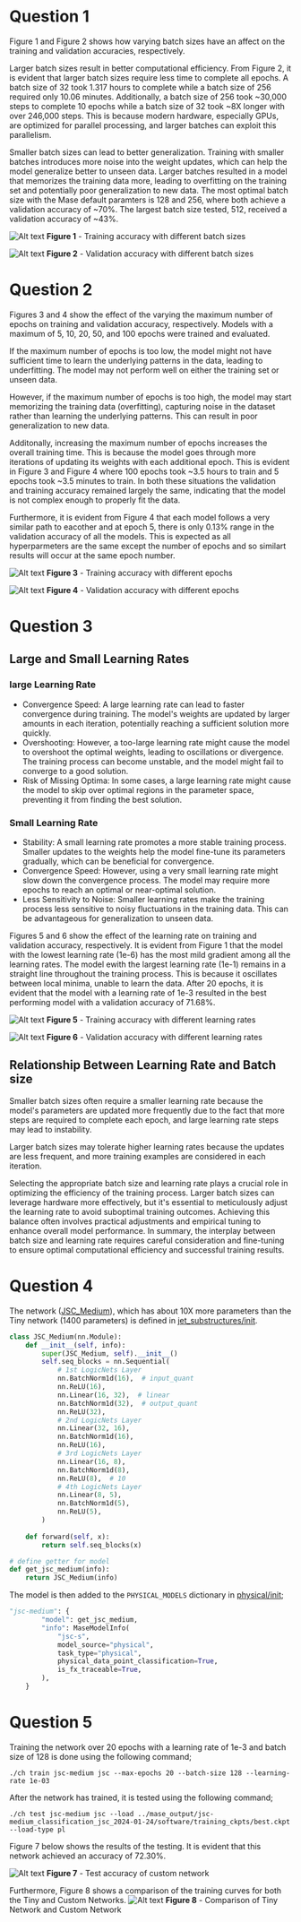 # Question 1
Figure 1 and Figure 2 shows how varying batch sizes have an affect on the training and validation accuracies, respectively.

Larger batch sizes result in better computational efficiency. From Figure 2, it is evident that larger batch sizes require less time to complete all epochs. A batch size of 32 took 1.317 hours to complete while a batch size of 256 required only 10.06 minutes. Additionally, a batch size of 256 took ~30,000 steps to complete 10 epochs while a batch size of 32 took ~8X longer with over 246,000 steps. This is because modern hardware, especially GPUs, are optimized for parallel processing, and larger batches can exploit this parallelism.

Smaller batch sizes can lead to better generalization. Training with smaller batches introduces more noise into the weight updates, which can help the model generalize better to unseen data. Larger batches resulted in a model that memorizes the training data more, leading to overfitting on the training set and potentially poor generalization to new data. The most optimal batch size with the Mase default paramters is 128 and 256, where both achieve a validation accuracy of ~70%. The largest batch size tested, 512, received a validation accuracy of ~43%.

![Alt text](lab_1_media/epochs_train_acc_step.png)
**Figure 1** - Training accuracy with different batch sizes


![Alt text](lab_1_media/batch_val_acc_epoch.png)
**Figure 2** - Validation accuracy with different batch sizes

# Question 2
Figures 3 and 4 show the effect of the varying the maximum number of epochs on training and validation accuracy, respectively. Models with a maximum of 5, 10, 20, 50, and 100 epochs were trained and evaluated. 

If the maximum number of epochs is too low, the model might not have sufficient time to learn the underlying patterns in the data, leading to underfitting. The model may not perform well on either the training set or unseen data.

However, if the maximum number of epochs is too high, the model may start memorizing the training data (overfitting), capturing noise in the dataset rather than learning the underlying patterns. This can result in poor generalization to new data.

Additonally, increasing the maximum number of epochs increases the overall training time. This is because the model goes through more iterations of updating its weights with each additional epoch. This is evident in Figure 3 and Figure 4 where 100 epochs took ~3.5 hours to train and 5 epochs took ~3.5 minutes to train. In both these situations the validation and training accuracy remained largely the same, indicating that the model is not complex enough to properly fit the data.

Furthermore, it is evident from Figure 4 that each model follows a very similar path to eacother and at epoch 5, there is only 0.13% range in the validation accuracy of all the models. This is expected as all hyperparmeters are the same except the number of epochs and so similart results will occur at the same epoch number. 

![Alt text](lab_1_media/epochs_train_acc_step.png)
**Figure 3** - Training accuracy with different epochs

![Alt text](lab_1_media/epochs_val_acc_epoch.png)
**Figure 4** - Validation accuracy with different epochs

# Question 3
## Large and Small Learning Rates
### large Learning Rate
- Convergence Speed: A large learning rate can lead to faster convergence during training. The model's weights are updated by larger amounts in each iteration, potentially reaching a sufficient solution more quickly.
- Overshooting: However, a too-large learning rate might cause the model to overshoot the optimal weights, leading to oscillations or divergence. The training process can become unstable, and the model might fail to converge to a good solution.
- Risk of Missing Optima: In some cases, a large learning rate might cause the model to skip over optimal regions in the parameter space, preventing it from finding the best solution.

### Small Learning Rate
- Stability: A small learning rate promotes a more stable training process. Smaller updates to the weights help the model fine-tune its parameters gradually, which can be beneficial for convergence.
- Convergence Speed: However, using a very small learning rate might slow down the convergence process. The model may require more epochs to reach an optimal or near-optimal solution.
- Less Sensitivity to Noise: Smaller learning rates make the training process less sensitive to noisy fluctuations in the training data. This can be advantageous for generalization to unseen data.

Figures 5 and 6 show the effect of the learning rate on training and validation accuracy, respectively. It is evident from Figure 1 that the model with the lowest learning rate (1e-6) has the most mild gradient among all the learning rates. The model ewith the largest learning rate (1e-1) remains in a straight line throughout the training process. This is because it oscillates between local minima, unable to learn the data. After 20 epochs, it is evident that the model with a learning rate of 1e-3 resulted in the best performing model with a validation accuracy of 71.68%. 

![Alt text](lab_1_media/lr_train_acc_step.png)
**Figure 5** - Training accuracy with different learning rates

![Alt text](lab_1_media/lr_val_acc_epoch.png)
**Figure 6** - Validation accuracy with different learning rates

## Relationship Between Learning Rate and Batch size
Smaller batch sizes often require a smaller learning rate because the model's parameters are updated more frequently due to the fact that more steps are required to complete each epoch, and large learning rate steps may lead to instability.

Larger batch sizes may tolerate higher learning rates because the updates are less frequent, and more training examples are considered in each iteration.


Selecting the appropriate batch size and learning rate plays a crucial role in optimizing the efficiency of the training process. Larger batch sizes can leverage hardware more effectively, but it's essential to meticulously adjust the learning rate to avoid suboptimal training outcomes. Achieving this balance often involves practical adjustments and empirical tuning to enhance overall model performance. In summary, the interplay between batch size and learning rate requires careful consideration and fine-tuning to ensure optimal computational efficiency and successful training results.

# Question 4
The network ([JSC_Medium](../machop/chop/models/physical/jet_substructure/__init__.py)), which has about 10X more parameters than the Tiny network (1400 parameters) is defined in [jet_substructures/init](../machop/chop/models/physical/jet_substructure/__init__.py).

```python
class JSC_Medium(nn.Module):
    def __init__(self, info):
        super(JSC_Medium, self).__init__()
        self.seq_blocks = nn.Sequential(
            # 1st LogicNets Layer
            nn.BatchNorm1d(16),  # input_quant      
            nn.ReLU(16),
            nn.Linear(16, 32),  # linear
            nn.BatchNorm1d(32),  # output_quant      
            nn.ReLU(32),
            # 2nd LogicNets Layer
            nn.Linear(32, 16),  
            nn.BatchNorm1d(16),  
            nn.ReLU(16),
            # 3rd LogicNets Layer
            nn.Linear(16, 8),  
            nn.BatchNorm1d(8),  
            nn.ReLU(8),  # 10
            # 4th LogicNets Layer
            nn.Linear(8, 5),
            nn.BatchNorm1d(5),
            nn.ReLU(5),
        )
        
    def forward(self, x):
        return self.seq_blocks(x)

# define getter for model
def get_jsc_medium(info):
    return JSC_Medium(info)
```

The model is then added to the `PHYSICAL_MODELS` dictionary in [physical/init](../machop/chop/models/physical/__init__.py);

```python
"jsc-medium": {
        "model": get_jsc_medium,
        "info": MaseModelInfo(
            "jsc-s",
            model_source="physical",
            task_type="physical",
            physical_data_point_classification=True,
            is_fx_traceable=True,
        ),
    }
```

# Question 5
Training the network over 20 epochs with a learning rate of 1e-3 and batch size of 128 is done using the following command;

```
./ch train jsc-medium jsc --max-epochs 20 --batch-size 128 --learning-rate 1e-03
```

After the network has trained, it is tested using the following command;

```
./ch test jsc-medium jsc --load ../mase_output/jsc-medium_classification_jsc_2024-01-24/software/training_ckpts/best.ckpt --load-type pl
```

Figure 7 below shows the results of the testing. It is evident that this network achieved an accuracy of 72.30%. 

![Alt text](lab_1_media/lab_1_task_5.png)
**Figure 7** - Test accuracy of custom network


Furthermore,  Figure 8 shows a comparison of the training curves for both the Tiny and Custom Networks.
![Alt text](lab_1_media/lab_1_tiny_medium_train.png)
**Figure 8** - Comparison of Tiny Network and Custom Network







